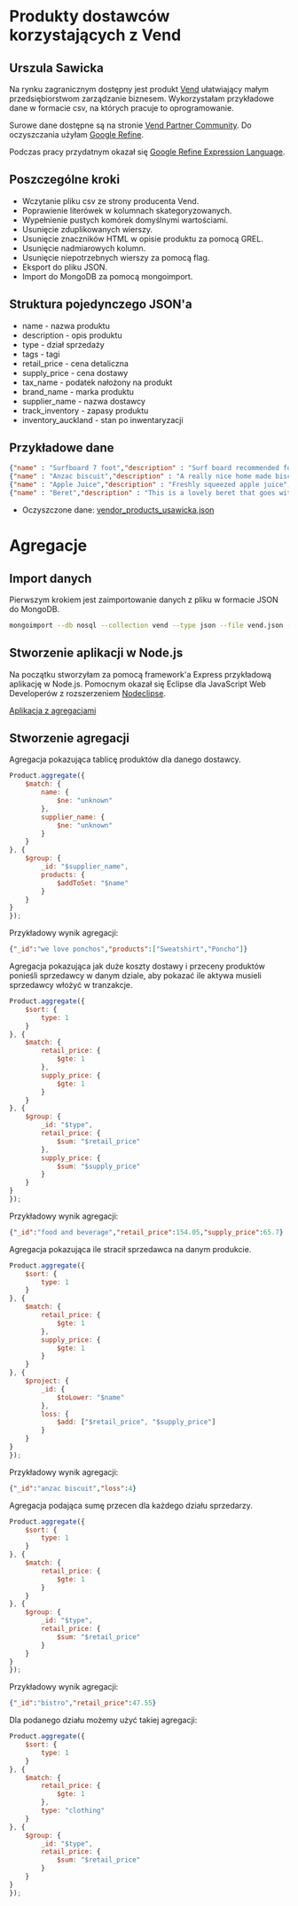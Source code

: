 Produkty dostawców korzystających z Vend
==========================
Urszula Sawicka
--------------------------

Na rynku zagranicznym dostępny jest produkt [Vend](http://www.vendhq.com/) ułatwiający małym przedsiębiorstwom zarządzanie biznesem. Wykorzystałam przykładowe dane w formacie csv, na których pracuje to oprogramowanie.

Surowe dane dostępne są na stronie [Vend Partner Community](http://support.vendhq.com/entries/21265746-Sample-CSV-file-to-upload-into-trial-account). Do oczyszczania użyłam [Google Refine](http://code.google.com/p/google-refine/).

Podczas pracy przydatnym okazał się [Google Refine Expression Language](https://code.google.com/p/google-refine/wiki/GRELFunctions).
 

## Poszczególne kroki

* Wczytanie pliku csv ze strony producenta Vend.
* Poprawienie literówek w kolumnach skategoryzowanych.
* Wypełnienie pustych komórek domyślnymi wartościami.
* Usunięcie zduplikowanych wierszy.
* Usunięcie znaczników HTML w opisie produktu za pomocą GREL.
* Usunięcie nadmiarowych kolumn.
* Usunięcie niepotrzebnych wierszy za pomocą flag.
* Eksport do pliku JSON.
* Import do MongoDB za pomocą mongoimport.

## Struktura pojedynczego JSON'a

* name - nazwa produktu
* description - opis produktu
* type - dział sprzedaży
* tags - tagi
* retail_price - cena detaliczna
* supply_price - cena dostawy
* tax_name - podatek nałożony na produkt
* brand_name - marka produktu
* supplier_name - nazwa dostawcy
* track_inventory - zapasy produktu
* inventory_auckland - stan po inwentaryzacji

## Przykładowe dane
```json
{"name" : "Surfboard 7 foot","description" : "Surf board recommended for starters, very stable in the big waves.","type" : "surf","variant_option_one_name" : "unknown","variant_option_one_value" : "unknown","tags" : "handmade","supply_price" : 180,"retail_price" : 355,"tax_name" : "nz gst","brand_name" : "unknown","supplier_name" : "unknown","active" : 1,"track_inventory" : 1,"inventory_auckland" : 26,"reorder_point_auckland" : 9,"restock_level_auckland" : 8}
{"name" : "Anzac biscuit","description" : "A really nice home made biscuit","type" : "bistro","variant_option_one_name" : "size","variant_option_one_value" : "red","tags" : "food","supply_price" : 1,"retail_price" : 3,"tax_name" : "nz gst","brand_name" : "home made","supplier_name" : "italia","active" : 1,"track_inventory" : 1,"inventory_auckland" : 22,"reorder_point_auckland" : 12,"restock_level_auckland" : 20}
{"name" : "Apple Juice","description" : "Freshly squeezed apple juice","type" : "food and beverage","variant_option_one_name" : "size","variant_option_one_value" : "red","tags" : "food","supply_price" : 1,"retail_price" : 3,"tax_name" : "nz gst","brand_name" : "coke","supplier_name" : "food & beverage supplies","active" : 1,"track_inventory" : 1,"inventory_auckland" : 0,"reorder_point_auckland" : 56,"restock_level_auckland" : 50}
{"name" : "Beret","description" : "This is a lovely beret that goes with the 2011 fashion really well.","type" : "clothing","variant_option_one_name" : "colour","variant_option_one_value" : "black","tags" : "accessories","supply_price" : 25,"retail_price" : 44.85,"tax_name" : "nz gst","brand_name" : "woolly heads","supplier_name" : "berets are best","active" : 1,"track_inventory" : 1,"inventory_auckland" : 7,"reorder_point_auckland" : 4,"restock_level_auckland" : 6}
```

* Oczyszczone dane: [vendor_products_usawicka.json](/data/json/vendor_products_usawicka.json)

# Agregacje

## Import danych

Pierwszym krokiem jest zaimportowanie danych z pliku w formacie JSON do MongoDB.

```bash
mongoimport --db nosql --collection vend --type json --file vend.json --jsonArray
```

## Stworzenie aplikacji w Node.js

Na początku stworzyłam za pomocą framework'a Express przykładową aplikację w Node.js.
Pomocnym okazał się Eclipse dla JavaScript Web Developerów z rozszerzeniem [Nodeclipse](http://www.nodeclipse.org/).

[Aplikacja z agregacjami](https://github.com/urszulasawicka/aggregation-demo)

## Stworzenie agregacji

Agregacja pokazująca tablicę produktów dla danego dostawcy.

```js
Product.aggregate({
    $match: {
        name: {
            $ne: "unknown"
        },
        supplier_name: {
            $ne: "unknown"
        }
    }
}, {
    $group: {
        _id: "$supplier_name",
        products: {
            $addToSet: "$name"
        }
    }
}
});
```

Przykładowy wynik agregacji:

```json
{"_id":"we love ponchos","products":["Sweatshirt","Poncho"]}
```

Agregacja pokazująca jak duże koszty dostawy i przeceny produktów ponieśli sprzedawcy w danym dziale, aby pokazać ile aktywa musieli sprzedawcy włożyć w tranzakcje.

```js
Product.aggregate({
    $sort: {
        type: 1
    }
}, {
    $match: {
        retail_price: {
            $gte: 1
        },
        supply_price: {
            $gte: 1
        }
    }
}, {
    $group: {
        _id: "$type",
        retail_price: {
            $sum: "$retail_price"
        },
        supply_price: {
            $sum: "$supply_price"
        }
    }
}
});
```

Przykładowy wynik agregacji:

```json
{"_id":"food and beverage","retail_price":154.05,"supply_price":65.7}
```

Agregacja pokazująca ile stracił sprzedawca na danym produkcie.

```js
Product.aggregate({
    $sort: {
        type: 1
    }
}, {
    $match: {
        retail_price: {
            $gte: 1
        },
        supply_price: {
            $gte: 1
        }
    }
}, {
    $project: {
        _id: {
            $toLower: "$name"
        },
        loss: {
            $add: ["$retail_price", "$supply_price"]
        }
    }
}
});
```

Przykładowy wynik agregacji:

```json
{"_id":"anzac biscuit","loss":4}
```

Agregacja podająca sumę przecen dla każdego działu sprzedarzy.

```js
Product.aggregate({
    $sort: {
        type: 1
    }
}, {
    $match: {
        retail_price: {
            $gte: 1
        }
    }
}, {
    $group: {
        _id: "$type",
        retail_price: {
            $sum: "$retail_price"
        }
    }
}
});
```

Przykładowy wynik agregacji:

```json
{"_id":"bistro","retail_price":47.55}
```

Dla podanego działu możemy użyć takiej agregacji:

```js
Product.aggregate({
    $sort: {
        type: 1
    }
}, {
    $match: {
        retail_price: {
            $gte: 1
        },
        type: "clothing"
    }
}, {
    $group: {
        _id: "$type",
        retail_price: {
            $sum: "$retail_price"
        }
    }
}
});
```